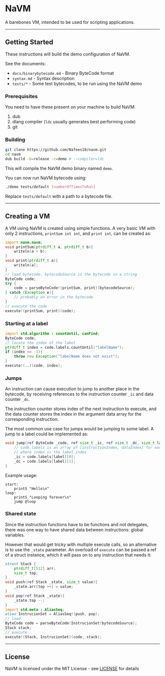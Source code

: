 # NaVM
A barebones VM, intended to be used for scripting applications.

---

## Getting Started

These instructions will build the demo configuration of NaVM.

See the documents:

* `docs/binarybytecode.md` - Binary ByteCode format
* `syntax.md` - Syntax description
* `tests/*` - Some test bytecodes, to be run using the NaVM demo

### Prerequisites

You need to have these present on your machine to build NaVM:

1. dub
2. dlang compiler (`ldc` usually generates best performing code)
3. git

### Building

```bash
git clone https://github.com/Nafees10/navm.git
cd navm
dub build -b=release -c=demo # --compiler=ldc
```

This will compile the NaVM demo binary named `demo`.

You can now run NaVM bytecode using:

```bash
./demo tests/default [numberOfTimesToRun]
```

Replace `tests/default` with a path to a bytecode file.

---

## Creating a VM

A VM using NaVM is created using simple functions. A very basic VM with only 2
instructions, `printSum int int`, and `print int`, can be created as:

```d
import navm.navm;
void printSum(ptrdiff_t a, ptrdiff_t b){
	writeln(a + b);
}
void print(ptrdiff_t a){
	writeln(a);
}
// load bytecode. bytecodeSource is the bytecode in a string
ByteCode code;
try {
	code = parseByteCode!(printSum, print)(bytecodeSource);
} catch (Exception e){
	// probably an error in the bytecode
}
// execute the code
execute!(printSum, print)(code);
```

### Starting at a label

```d
import std.algorithm : countUntil, canFind;
ByteCode code;
// locate the index of the label
ptrdiff_t index = code.labels.countUntil("labelName");
if (index == -1){
	throw new Exception("labelName does not exist");
}
execute!(..)(code, index);
```

### Jumps

An instruction can cause execution to jump to another place in the bytecode, by
receiving references to the instruction counter `_ic` and data counter `_dc`.

The instruction counter stores index of the next instruction to execute, and
the data counter stores the index in the argument data array for the
corresponding instruction.

The most common use case for jumps would be jumping to some label. A jump to a
label could be implemented as:

```d
void jump(ref ByteCode _code, ref size_t _ic, ref size_t _dc, size_t label){
	// code.labels is an array of [instructionIndex, dataIndex] for each label,
	// where index is the label index
	_ic = code.labels[label][0];
	_dc = code.labels[label][1];
}
```

Example usage:

```
start:
	printS "Hello\n"
loop:
	printS "Looping forever\n"
	jump @loop
```

### Shared state

Since the instruction functions have to be functions and not delegates, there
was one way to have shared data between instructions: global variables.

However that would get tricky with multiple execute calls, so an alternative is
to use the `_state` parameter. An overload of `execute` can be passed a ref of
a struct instance, which it will pass on to any instruction that needs it:

```d
struct Stack {
	ptrdiff_t[512] arr;
	size_t top;
}
void push(ref Stack _state, size_t value){
	_state.arr[top ++] = value;
}
void pop(ref Stack _state){
	_state.top --;
}
import std.meta : AliasSeq;
alias InstrucionSet = AliasSeq!(push, pop);
// load
ByteCode code = parseByteCode!InstrucionSet(bytecodeSource);
Stack stack;
// execute
execute!(Stack, InstrucionSet)(code, stack);
```

---

## License
NaVM is licensed under the MIT License - see [LICENSE](LICENSE) for details
